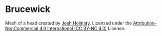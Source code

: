 # Brucewick

Mesh of a head created by [Josh Holinaty](https://holinaty.com/).
Licensed under the [Attribution-NonCommercial 4.0 International (CC BY-NC 4.0)](https://creativecommons.org/licenses/by-nc/4.0/) License.

